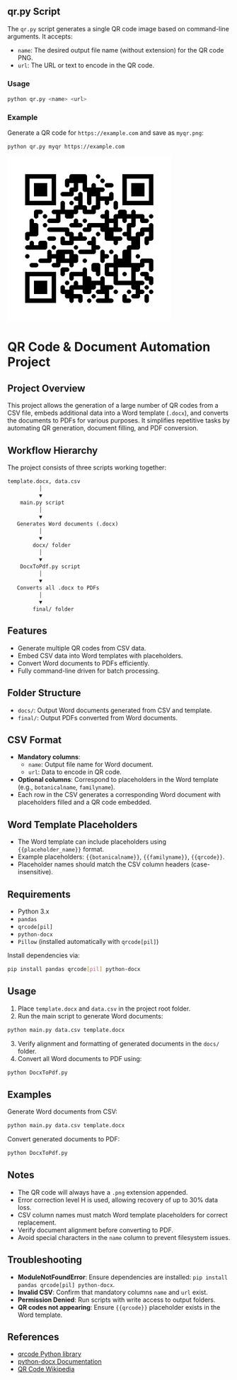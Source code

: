 ## qr.py Script
The `qr.py` script generates a single QR code image based on command-line arguments. It accepts:
- `name`: The desired output file name (without extension) for the QR code PNG.  
- `url`: The URL or text to encode in the QR code.  

### Usage
```bash
python qr.py <name> <url>
```

### Example
Generate a QR code for `https://example.com` and save as `myqr.png`:
```bash
python qr.py myqr https://example.com
```
![Example QR Code](myqr.png)

# QR Code & Document Automation Project

## Project Overview
This project allows the generation of a large number of QR codes from a CSV file, embeds additional data into a Word template (`.docx`), and converts the documents to PDFs for various purposes. It simplifies repetitive tasks by automating QR generation, document filling, and PDF conversion.

## Workflow Hierarchy
The project consists of three scripts working together:

```
template.docx, data.csv
          │
          ▼
    main.py script
          │
          ▼
   Generates Word documents (.docx)
          │
          ▼
        docx/ folder
          │
          ▼
    DocxToPdf.py script
          │
          ▼
   Converts all .docx to PDFs
          │
          ▼
        final/ folder
```

## Features
- Generate multiple QR codes from CSV data.  
- Embed CSV data into Word templates with placeholders.   
- Convert Word documents to PDFs efficiently.  
- Fully command-line driven for batch processing.  

## Folder Structure
- `docs/`: Output Word documents generated from CSV and template.  
- `final/`: Output PDFs converted from Word documents.  

## CSV Format
- **Mandatory columns**:  
  - `name`: Output file name for Word document.  
  - `url`: Data to encode in QR code.  
- **Optional columns**: Correspond to placeholders in the Word template (e.g., `botanicalname`, `familyname`).  
- Each row in the CSV generates a corresponding Word document with placeholders filled and a QR code embedded.  

## Word Template Placeholders
- The Word template can include placeholders using `{{placeholder_name}}` format.  
- Example placeholders: `{{botanicalname}}`, `{{familyname}}`, `{{qrcode}}`.  
- Placeholder names should match the CSV column headers (case-insensitive).  

## Requirements
- Python 3.x  
- `pandas`  
- `qrcode[pil]`  
- `python-docx`  
- `Pillow` (installed automatically with `qrcode[pil]`)  

Install dependencies via:
```bash
pip install pandas qrcode[pil] python-docx
```

## Usage
1. Place `template.docx` and `data.csv` in the project root folder.  
2. Run the main script to generate Word documents:
```bash
python main.py data.csv template.docx
```
3. Verify alignment and formatting of generated documents in the `docs/` folder.  
4. Convert all Word documents to PDF using:
```bash
python DocxToPdf.py
```

## Examples
Generate Word documents from CSV:
```bash
python main.py data.csv template.docx
```
Convert generated documents to PDF:
```bash
python DocxToPdf.py
```

## Notes
- The QR code will always have a `.png` extension appended.  
- Error correction level H is used, allowing recovery of up to 30% data loss.  
- CSV column names must match Word template placeholders for correct replacement.  
- Verify document alignment before converting to PDF.  
- Avoid special characters in the `name` column to prevent filesystem issues.  

## Troubleshooting
- **ModuleNotFoundError**: Ensure dependencies are installed: `pip install pandas qrcode[pil] python-docx`.  
- **Invalid CSV**: Confirm that mandatory columns `name` and `url` exist.  
- **Permission Denied**: Run scripts with write access to output folders.  
- **QR codes not appearing**: Ensure `{{qrcode}}` placeholder exists in the Word template.  

## References
- [qrcode Python library](https://pypi.org/project/qrcode/)  
- [python-docx Documentation](https://python-docx.readthedocs.io/)  
- [QR Code Wikipedia](https://en.wikipedia.org/wiki/QR_code)